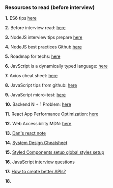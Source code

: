 ### Resources to read (before interview)

<b>1.</b> ES6 tips <a href="https://exploringjs.com/es6/ch_overviews.html" target="_blank">here</a>


<b>2.</b> Before interview read: <a href="https://medium.com/@credosystemz/top-100-javascript-interview-questions-with-answers-145ceee552f0" target="_blank">here</a>


<b>3.</b> NodeJS interview tips prepare <a href="https://mp.weixin.qq.com/s?__biz=MzUxMzcxMzE5Ng==&mid=2247506403&idx=1&sn=19a31f3165165e3a09b963221c1fae16&chksm=f9526ca0ce25e5b6a85f9857cef75fb1298e227376596b0378a947c991feb563bef0d6a2c276&mpshare=1&scene=1&srcid=0208sstxxeu1LBGtIhEYH6Me&sharer_sharetime=1612770971203&sharer_shareid=879ac6966e1b106337c7f3c2a1f196f5&exportkey=AvfwDwus4TeLem%2FZqMg4s%2BI%3D&pass_ticket=TqVA9A6JMH%2F1OVHxhg41r4jjEdKPeyVrWCV0O7cdByWsIK5a%2FYW2Q9TTXdCHsDxO&wx_header=0#rd" target="_blank">here</a>


<b>4.</b> NodeJS best practices Github <a href="https://github.com/goldbergyoni/nodebestpractices" target="_blank">here</a>


<b>5.</b> Roadmap for techs: <a href="https://github.com/kamranahmedse/developer-roadmap" target="_blank">here</a>


<b>6.</b> JavScript is a dynamically typed language: <a href="https://www.geeksforgeeks.org/variables-datatypes-javascript/" target="_blank">here</a>


<b>7.</b> Axios cheat sheet: <a href="https://kapeli.com/cheat_sheets/Axios.docset/Contents/Resources/Documents/index" target="_blank">here</a>


<b>8.</b> JavaScript tips from github: <a href="https://github.com/rohan-paul/Awesome-JavaScript-Interviews" target="_blank">here</a>


<b>9.</b> JavaScript micro-test: <a href="https://github.com/yeungon/In-JavaScript-we-trust" target="_blank">here</a>


<b>10.</b> Backend N + 1 Problem: <a href="https://stackoverflow.com/questions/97197/what-is-the-n1-selects-problem-in-orm-object-relational-mapping" target="_blank">here</a>


<b>11.</b> React App Performance Optimization: <a href="https://www.codementor.io/blog/react-optimization-5wiwjnf9hj" target="_blank">here</a>


<b>12.</b> Web Accessibility MDN: <a href="https://developer.mozilla.org/en-US/docs/Web/Accessibility" target="_blank">here</a>


<b>13.</b> <a href="https://overreacted.io/" target="_blank">Dan's react note</a>


<b>14.</b> <a href="https://gist.github.com/vasanthk/485d1c25737e8e72759f" target="_blank">System Design Cheatsheet</a>


<b>15.</b> <a href="https://styled-components.com/docs/api#createglobalstyle" target="_blank">Styled Components setup global styles setup</a>


<b>16.</b> <a href="https://github.com/sudheerj/javascript-interview-questions#what-is-a-pure-function
" target="_blank">JavaScript interview questions</a>


<b>17.</b> <a href="https://opensource.zalando.com/restful-api-guidelines/#common-headers" target="_blank">How to create better APIs?</a>


<b>18.</b> <a href="" target="_blank"></a>
